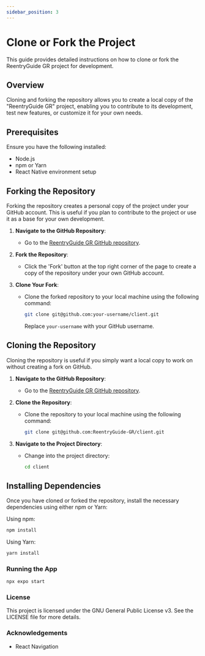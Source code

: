 ```yaml
---
sidebar_position: 3
---
```


# Clone or Fork the Project

This guide provides detailed instructions on how to clone or fork the ReentryGuide GR project for development.

## Overview

Cloning and forking the repository allows you to create a local copy of the "ReentryGuide GR" project, enabling you to contribute to its development, test new features, or customize it for your own needs.

## Prerequisites

Ensure you have the following installed:

- Node.js
- npm or Yarn
- React Native environment setup

## Forking the Repository

Forking the repository creates a personal copy of the project under your GitHub account. This is useful if you plan to contribute to the project or use it as a base for your own development.

1. **Navigate to the GitHub Repository**:
   - Go to the [ReentryGuide GR GitHub repository](https://github.com/ReentryGuide-GR/client).

2. **Fork the Repository**:
   - Click the 'Fork' button at the top right corner of the page to create a copy of the repository under your own GitHub account.

3. **Clone Your Fork**:
   - Clone the forked repository to your local machine using the following command:
     ```sh
     git clone git@github.com:your-username/client.git
     ```
     Replace `your-username` with your GitHub username.

## Cloning the Repository

Cloning the repository is useful if you simply want a local copy to work on without creating a fork on GitHub.

1. **Navigate to the GitHub Repository**:
   - Go to the [ReentryGuide GR GitHub repository](https://github.com/ReentryGuide-GR/client).

2. **Clone the Repository**:
   - Clone the repository to your local machine using the following command:
     ```sh
     git clone git@github.com:ReentryGuide-GR/client.git
     ```

3. **Navigate to the Project Directory**:
   - Change into the project directory:
     ```sh
     cd client
     ```

## Installing Dependencies

Once you have cloned or forked the repository, install the necessary dependencies using either npm or Yarn:

Using npm:
```sh
npm install
```


Using Yarn:
```bash
yarn install
```

### Running the App
```sh
npx expo start
```

### License
This project is licensed under the GNU General Public License v3. See the LICENSE file for more details.

### Acknowledgements

- React Navigation
